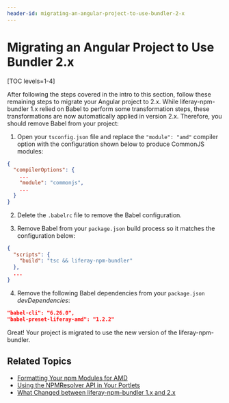 ```yaml
---
header-id: migrating-an-angular-project-to-use-bundler-2-x
---
```


# Migrating an Angular Project to Use Bundler 2.x

[TOC levels=1-4]

After following the steps covered in the intro to this section, follow these 
remaining steps to migrate your Angular project to 2.x. While liferay-npm-bundler 1.x relied on 
Babel to perform some transformation steps, these transformations are now 
automatically applied in version 2.x. Therefore, you should remove Babel from 
your project:

1.  Open your `tsconfig.json` file and replace the `"module": "amd"` compiler 
    option with the configuration shown below to produce CommonJS modules:

```json
{
  "compilerOptions": {
    ...
    "module": "commonjs",
    ...
  }
}
```

2.  Delete the `.babelrc` file to remove the Babel configuration.

3.  Remove Babel from your `package.json` build process so it matches the 
    configuration below:

```json    
{
  "scripts": {
    "build": "tsc && liferay-npm-bundler"
  },
  ...
}
```

4.  Remove the following Babel dependencies from your `package.json` 
    *devDependencies*:

```json
"babel-cli": "6.26.0",
"babel-preset-liferay-amd": "1.2.2"
```

Great! Your project is migrated to use the new version of the 
liferay-npm-bundler. 

## Related Topics
        
- [Formatting Your npm Modules for AMD](/docs/7-2/frameworks/-/knowledge_base/f/formatting-your-npm-modules-for-amd)
- [Using the NPMResolver API in Your Portlets](/docs/7-2/frameworks/-/knowledge_base/f/using-the-npmresolver-api-in-your-portlets)
- [What Changed between liferay-npm-bundler 1.x and 2.x](/docs/7-2/reference/-/knowledge_base/r/what-changed-between-liferay-npm-bundler-1-x-and-2-x)
